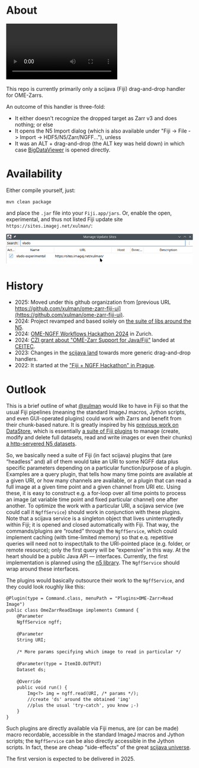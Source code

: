 # About

![demo video showing drag-and-drop of OME-Zarr in Fiji](doc/NGFF+DnD+Fiji.webm)

This repo is currently primarily only a scijava (Fiji) drag-and-drop handler for OME-Zarrs.

An outcome of this handler is three-fold:

- It either doesn't recognize the dropped target as Zarr v3 and does nothing; or else
- It opens the N5 Import dialog (which is also available under "Fiji -> File -> Import -> HDF5/N5/Zarr/NGFF..."), unless
- It was an ALT + drag-and-drop (the ALT key was held down) in which case [BigDataViewer](https://imagej.net/plugins/bdv/) is opened directly.


# Availability

Either compile yourself, just:

```
mvn clean package
```

and place the `.jar` file into your `Fiji.app/jars`. Or, enable the open, experimental,
and thus not listed Fiji update site `https://sites.imagej.net/xulman/`:

![screenshot of Fiji updater with enabled own update site](doc/xulman-experimental-fiji-update-site.png)


# History

* 2025: Moved under this github organization from [previous URL https://github.com/xulman/ome-zarr-fiji-ui](https://github.com/xulman/ome-zarr-fiji-ui).
* 2024: Project revamped and based solely on [the suite of libs around the N5](https://github.com/saalfeldlab/n5).
* 2024: [OME-NGFF Workflows Hackathon 2024](https://biovisioncenter.notion.site/OME-NGFF-Workflows-Hackathon-2024-dde32a032adf49b4a53b4b014586b678) in Zurich.
* 2024: [CZI grant about "OME-Zarr Support for Java/Fiji"](https://chanzuckerberg.com/eoss/proposals/?cycle=6) landed at [CEITEC](https://www.ceitec.eu/).
* 2023: Changes in the [scijava land](https://github.com/scijava) towards more generic drag-and-drop handlers.
* 2022: It started at the ["Fiji + NGFF Hackathon" in Prague](https://forum.image.sc/t/fiji-ngff-hackathon-sep-2022-prague-cze/69191).


# Outlook

This is a brief outline of what [@xulman](https://github.com/xulman/) would
like to have in Fiji so that the usual Fiji pipelines (meaning the standard
ImageJ macros, Jython scripts, and even GUI-operated plugins) could work with
Zarrs and benefit from their chunk-based nature. It is greatly inspired by his
[previous work on DataStore](https://github.com/fiji-hpc/hpc-datastore/), which
is essentially [a suite of Fiji plugins](https://github.com/fiji-hpc/hpc-datastore/blob/master/doc/DESCRIPTION.md#clients)
to manage (create, modify and delete full datasets, read and write images or
even their chunks) [a http-servered N5 datasets](https://github.com/fiji-hpc/hpc-datastore/blob/master/doc/DESCRIPTION.md).

So, we basically need a suite of Fiji (in fact scijava) plugins that (are
“headless” and) all of them would take an URI to some NGFF data plus specific
parameters depending on a particular function/purpose of a plugin. Examples are
a query plugin, that tells how many time points are available at a given URI,
or how many channels are available, or a plugin that can read a full image at a
given time point and a given channel from URI etc. Using these, it is easy to
construct e.g. a for-loop over all time points to process an image (at variable
time point and fixed particular channel) one after another. To optimize the
work with a particular URI, a scijava service (we could call it `NgffService`)
should work in conjunction with these plugins. Note that a scijava service is a
singleton object that lives uninterruptedly within Fiji; it is opened and
closed automatically with Fiji. That way, the commands/plugins are “routed”
through the `NgffService`, which could implement caching (with time-limited
memory) so that e.q. repetitive queries will need not to inspect/talk to the
URI-pointed place (e.g. folder, or remote resource); only the first query will
be “expensive” in this way. At the heart should be a public Java API —
interfaces. Currently, the first implementation is planned using the
[n5 library](https://github.com/saalfeldlab/n5).
The `NgffService` should wrap around these interfaces.

The plugins would basically outsource their work to the `NgffService`,
and they could look roughly like this:

```
@Plugin(type = Command.class, menuPath = "Plugins>OME-Zarr>Read Image")
public class OmeZarrReadImage implements Command {
	@Parameter
	NgffService ngff;

	@Parameter
	String URI;

	/* More params specifying which image to read in particular */

	@Parameter(type = ItemIO.OUTPUT)
	Dataset ds;

	@Override
	public void run() {
		Img<?> img = ngff.read(URI, /* params */);
		//create 'ds' around the obtained 'img'
		//plus the usual 'try-catch', you know ;-)
	}
}
```

Such plugins are directly available via Fiji menus, are (or can be made)
macro recordable, accessible in the standard ImageJ macros and Jython scripts;
the `NgffService` can be also directly accessible in the Jython scripts. In
fact, these are cheap “side-effects” of the great [scijava universe](https://github.com/scijava).

The first version is expected to be delivered in 2025.

